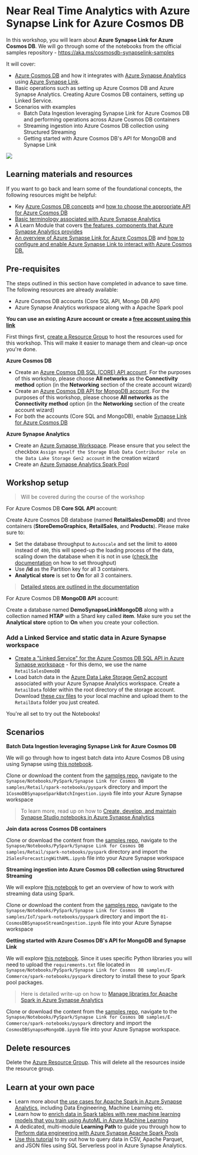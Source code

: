 # Near Real Time Analytics with Azure Synapse Link for Azure Cosmos DB

In this workshop, you will learn about **Azure Synapse Link for Azure Cosmos DB**. We will go through some of the notebooks from the official samples repository - https://aka.ms/cosmosdb-synapselink-samples

It will cover:

- [Azure Cosmos DB](https://docs.microsoft.com/azure/cosmos-db/?WT.mc_id=data-11340-abhishgu) and how it integrates with [Azure Synapse Analytics](https://docs.microsoft.com/azure/synapse-analytics/?WT.mc_id=data-11340-abhishgu) using [Azure Synapse Link](https://docs.microsoft.com/azure/cosmos-db/synapse-link?toc=/azure/synapse-analytics/toc.json&bc=/azure/synapse-analytics/breadcrumb/toc.json&WT.mc_id=data-11340-abhishgu).
- Basic operations such as setting up Azure Cosmos DB and Azure Synapse Analytics. Creating Azure Cosmos DB containers, setting up Linked Service.
- Scenarios with examples
    - Batch Data Ingestion leveraging Synapse Link for Azure Cosmos DB and performing operations across Azure Cosmos DB containers
    - Streaming ingestion into Azure Cosmos DB collection using Structured Streaming
    - Getting started with Azure Cosmos DB's API for MongoDB and Synapse Link

![](https://docs.microsoft.com/en-us/azure/cosmos-db/media/synapse-link/synapse-analytics-cosmos-db-architecture.png)

## Learning materials and resources

If you want to go back and learn some of the foundational concepts, the following resources might be helpful:

- Key [Azure Cosmos DB concepts](https://docs.microsoft.com/azure/cosmos-db/account-databases-containers-items?WT.mc_id=data-11340-abhishgu) and [how to choose the appropriate API for Azure Cosmos DB](https://docs.microsoft.com/learn/modules/choose-api-for-cosmos-db/?WT.mc_id=data-11340-abhishgu)
- [Basic terminology associated with Azure Synapse Analytics](https://docs.microsoft.com/azure/synapse-analytics/overview-terminology?WT.mc_id=data-11340-abhishgu) 
- A Learn Module that covers [the features, components that Azure Synapse Analytics provides](https://docs.microsoft.com/learn/modules/introduction-azure-synapse-analytics/?WT.mc_id=data-11340-abhishgu)
- [An overview of Azure Synapse Link for Azure Cosmos DB](https://docs.microsoft.com/azure/cosmos-db/synapse-link?WT.mc_id=data-11340-abhishgu) and [how to configure and enable Azure Synapse Link to interact with Azure Cosmos DB.](https://docs.microsoft.com/learn/modules/configure-azure-synapse-link-with-azure-cosmos-db/?WT.mc_id=data-11340-abhishgu)

## Pre-requisites

The steps outlined in this section have completed in advance to save time. The following resources are already available:

- Azure Cosmos DB accounts (Core SQL API, Mongo DB API)
- Azure Synapse Analytics workspace along with a Apache Spark pool

**You can use an existing Azure account or create a [free account using this link](https://aka.ms/azure-account-free)**

First things first, [create a Resource Group](https://docs.microsoft.com/azure/azure-resource-manager/management/manage-resource-groups-portal?WT.mc_id=data-11340-abhishgu#create-resource-groups) to host the resources used for this workshop. This will make it easier to manage them and clean-up once you're done.

**Azure Cosmos DB**

- Create an [Azure Cosmos DB SQL (CORE) API account](https://docs.microsoft.com/en-us/azure/cosmos-db/create-cosmosdb-resources-portal?WT.mc_id=data-11340-abhishgu#create-an-azure-cosmos-db-account). For the purposes of this workshop, please choose **All networks** as the **Connectivity method** option (in the **Networking** section of the create account wizard)
- Create an [Azure Cosmos DB API for MongoDB account](https://docs.microsoft.com/azure/cosmos-db/create-mongodb-dotnet?WT.mc_id=data-11340-abhishgu#create-a-database-account). For the purposes of this workshop, please choose **All networks** as the **Connectivity method** option (in the **Networking** section of the create account wizard)
- For both the accounts (Core SQL and MongoDB), enable [Synapse Link for Azure Cosmos DB](https://docs.microsoft.com/en-us/azure/cosmos-db/configure-synapse-link?WT.mc_id=data-11340-abhishgu#enable-synapse-link)

**Azure Synapse Analytics**

- Create an [Azure Synapse Workspace](https://docs.microsoft.com/azure/synapse-analytics/quickstart-create-workspace?WT.mc_id=data-11340-abhishgu). Please ensure that you select the checkbox `Assign myself the Storage Blob Data Contributor role on the Data Lake Storage Gen2 account` in the creation wizard
- Create an [Azure Synapse Analytics Spark Pool](https://docs.microsoft.com/azure/synapse-analytics/quickstart-create-apache-spark-pool-portal?WT.mc_id=data-11340-abhishgu)


## Workshop setup

> Will be covered during the course of the workshop

For Azure Cosmos DB **Core SQL API** account:

Create Azure Cosmos DB database (named **RetailSalesDemoDB**) and three containers (**StoreDemoGraphics**, **RetailSales**, and **Products**). Please make sure to:

- Set the database throughput to `Autoscale` and set the limit to `40000` instead of `400`, this will speed-up the loading process of the data, scaling down the database when it is not in use ([check the documentation](https://docs.microsoft.com/azure/cosmos-db/provision-throughput-autoscale?WT.mc_id=data-11340-abhishgu) on how to set throughput)
- Use **/id** as the Partition key for all 3 containers.
- **Analytical store** is set to **On** for all 3 containers.

> [Detailed steps are outlined in the documentation](https://docs.microsoft.com/azure/cosmos-db/configure-synapse-link?WT.mc_id=reactor-3reg-reactor&WT.mc_id=data-11340-abhishgu#create-analytical-ttl)

For Azure Cosmos DB **MongoDB API** account:

Create a database named **DemoSynapseLinkMongoDB** along with a collection named **HTAP** with a Shard key called **item**. Make sure you set the **Analytical store** option to **On** when you create your collection.

### Add a Linked Service and static data in Azure Synapse workspace

- [Create a "Linked Service" for the Azure Cosmos DB SQL API in Azure Synapse workspace](https://docs.microsoft.com/azure/synapse-analytics/synapse-link/how-to-connect-synapse-link-cosmos-db?toc=/azure/cosmos-db/toc.json&bc=/azure/cosmos-db/breadcrumb/toc.json&WT.mc_id=data-11340-abhishgu#connect-an-azure-cosmos-db-database-to-an-azure-synapse-workspace) - for this demo, we use the name `RetailSalesDemoDB`
- Load batch data in the [Azure Data Lake Storage Gen2 account](https://docs.microsoft.com/azure/storage/blobs/data-lake-storage-introduction?WT.mc_id=data-11340-abhishgu) associated with your Azure Synapse Analytics workspace. Create a `RetailData` folder within the root directory of the storage account. Download [these csv files](https://github.com/Azure-Samples/Synapse/tree/master/Notebooks/PySpark/Synapse%20Link%20for%20Cosmos%20DB%20samples/Retail/RetailData) to your local machine and upload them to the  `RetailData` folder you just created.

You're all set to try out the Notebooks!

## Scenarios

**Batch Data Ingestion leveraging Synapse Link for Azure Cosmos DB**

We will go through how to ingest batch data into Azure Cosmos DB using using Synapse using [this notebook](https://github.com/Azure-Samples/Synapse/blob/master/Notebooks/PySpark/Synapse%20Link%20for%20Cosmos%20DB%20samples/Retail/spark-notebooks/pyspark/1CosmoDBSynapseSparkBatchIngestion.ipynb).

Clone or download the content from the [samples repo](https://github.com/Azure-Samples/Synapse), navigate to the `Synapse/Notebooks/PySpark/Synapse Link for Cosmos DB samples/Retail/spark-notebooks/pyspark` directory and import the `1CosmoDBSynapseSparkBatchIngestion.ipynb` file into your Azure Synapse workspace

> To learn more, read up on how to [Create, develop, and maintain Synapse Studio notebooks in Azure Synapse Analytics](https://docs.microsoft.com/azure/synapse-analytics/spark/apache-spark-development-using-notebooks?tabs=classical&WT.mc_id=data-11340-abhishgu)

**Join data across Cosmos DB containers**

Clone or download the content from the [samples repo](https://github.com/Azure-Samples/Synapse), navigate to the `Synapse/Notebooks/PySpark/Synapse Link for Cosmos DB samples/Retail/spark-notebooks/pyspark` directory and import the `2SalesForecastingWithAML.ipynb` file into your Azure Synapse workspace

**Streaming ingestion into Azure Cosmos DB collection using Structured Streaming**

We will explore [this notebook](https://github.com/Azure-Samples/Synapse/blob/master/Notebooks/PySpark/Synapse%20Link%20for%20Cosmos%20DB%20samples/IoT/spark-notebooks/pyspark/01-CosmosDBSynapseStreamIngestion.ipynb) to get an overview of how to work with streaming data using Spark.

Clone or download the content from the [samples repo](https://github.com/Azure-Samples/Synapse), navigate to the `Synapse/Notebooks/PySpark/Synapse Link for Cosmos DB samples/IoT/spark-notebooks/pyspark` directory and import the `01-CosmosDBSynapseStreamIngestion.ipynb` file into your Azure Synapse workspace

**Getting started with Azure Cosmos DB's API for MongoDB and Synapse Link**

We will explore [this notebook](https://github.com/Azure-Samples/Synapse/blob/master/Notebooks/PySpark/Synapse%20Link%20for%20Cosmos%20DB%20samples/IoT/spark-notebooks/pyspark/01-CosmosDBSynapseStreamIngestion.ipynb). Since it uses specific Python libraries you will need to upload the `requirements.txt` file located in `Synapse/Notebooks/PySpark/Synapse Link for Cosmos DB samples/E-Commerce/spark-notebooks/pyspark` directory to install these to your Spark pool packages.

> Here is detailed write-up on how to [Manage libraries for Apache Spark in Azure Synapse Analytics](https://docs.microsoft.com/azure/synapse-analytics/spark/apache-spark-azure-portal-add-libraries?WT.mc_id=data-11340-abhishgu)

Clone or download the content from the [samples repo](https://github.com/Azure-Samples/Synapse), navigate to the `Synapse/Notebooks/PySpark/Synapse Link for Cosmos DB samples/E-Commerce/spark-notebooks/pyspark` directory and import the `CosmosDBSynapseMongoDB.ipynb` file into your Azure Synapse workspace.

## Delete resources

Delete the [Azure Resource Group](https://docs.microsoft.com/azure/azure-resource-manager/management/manage-resource-groups-portal?WT.mc_id=data-11340-abhishgu#delete-resource-groups). This will delete all the resources inside the resource group.

## Learn at your own pace

- Learn more about [the use cases for Apache Spark in Azure Synapse Analytics](https://docs.microsoft.com/azure/synapse-analytics/spark/apache-spark-overview?WT.mc_id=data-11340-abhishgu#apache-spark-in-azure-synapse-analytics-use-cases), including Data Engineering, Machine Learning etc.
- Learn how to [enrich data in Spark tables with new machine learning models that you train using AutoML in Azure Machine Learning](https://docs.microsoft.com/azure/synapse-analytics/machine-learning/tutorial-automl?WT.mc_id=data-11340-abhishgu)
- A dedicated, multi-module **Learning Path** to guide you through how to [Perform data engineering with Azure Synapse Apache Spark Pools](https://docs.microsoft.com/learn/paths/perform-data-engineering-with-azure-synapse-apache-spark-pools/?WT.mc_id=data-11340-abhishgu)
- [Use this tutorial](https://docs.microsoft.com/azure/synapse-analytics/quickstart-sql-on-demand?WT.mc_id=data-11340-abhishgu) to try out how to query data in CSV, Apache Parquet, and JSON files using SQL Serverless pool in Azure Synapse Analytics.
